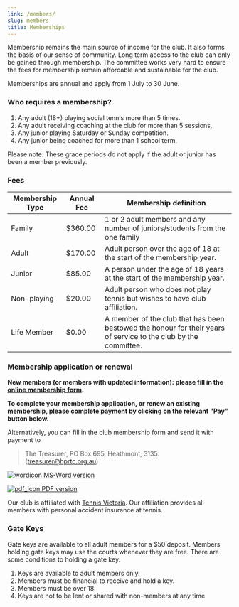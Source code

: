 ```yaml
---
link: /members/
slug: members
title: Memberships
---
```


Membership remains the main source of income for the club.  It also forms the basis of our sense of community. Long term access to the club can only be gained through membership. The committee works very hard to ensure the fees for membership remain affordable and sustainable for the club.

Memberships are annual and apply from 1 July to 30 June.

### Who requires a membership?

  1. Any adult (18+) playing social tennis more than 5 times.
  2. Any adult receiving coaching at the club for more than 5 sessions.
  3. Any junior playing Saturday or Sunday competition.
  4. Any junior being coached for more than 1 school term.

Please note: These grace periods do not apply if the adult or junior has been a member previously.

### Fees

| Membership Type | Annual Fee | Membership definition                                                                                           |
|----------------|-----------|-----------------------------------------------------------------------------------------------------------------|
| Family         | $360.00   | 1 or 2 adult members and any number of juniors/students from the one family                                     |
| Adult          | $170.00   | Adult person over the age of 18 at the start of the membership year.                                            |
| Junior         | $85.00    | A person under the age of 18 years at the start of the membership year.                                         |
| Non-playing    |  $20.00   | Adult person who does not play tennis but wishes to have club affiliation.                                      |
| Life Member    | $0.00     | A member of the club that has been bestowed the honour for their years of service to the club by the committee. |


### Membership application or renewal

**New members (or members with updated information): please fill in the [online membership form](https://forms.gle/g1vQEMYdZYFuNnx9A).**

**To complete your membership application, or renew an existing membership, please complete payment by clicking on the relevant "Pay" button below.**

<script async src="https://js.stripe.com/v3/pricing-table.js"></script>
<stripe-pricing-table pricing-table-id="prctbl_1MODouJNJiUn3wOdxEgLmWs0"
publishable-key="pk_live_51MLIjWJNJiUn3wOdGfOCdgBbBjkcDaWpDn1zkkoM57Yf6NX6sRVu55wFWbXfa9U9cijp2LOpLX0WcF3Pi8uVC9Ma00zOXshH93">
</stripe-pricing-table>

Alternatively, you can fill in the club membership form and send it with payment to

> The Treasurer, PO Box 695, Heathmont, 3135. (treasurer@hprtc.org.au)

  [![wordicon](/media/wordicon.png) MS-Word version](/media/HPRTC-New-Membership-Application.docx)

  [![pdf_icon](/media/pdf_icon.png) PDF version](/media/HPRTC-New-Membership-Application.pdf)

Our club is affiliated with [Tennis Victoria](http://www.tennis.com.au/vic/).  Our affiliation provides all members with personal accident insurance at tennis.

### Gate Keys

Gate keys are available to all adult members for a $50 deposit. Members holding gate keys may use the courts whenever they are free. There are some conditions to holding a gate key.

  1. Keys are available to adult members only.
  2. Members must be financial to receive and hold a key.
  3. Members must be over 18.
  4. Keys are not to be lent or shared with non-members at any time
